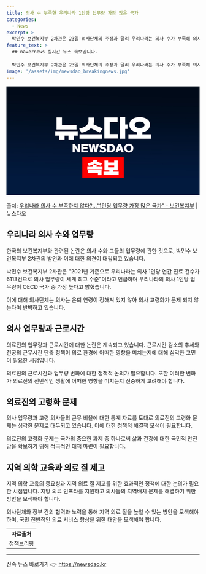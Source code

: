 ```yaml
---
title: 의사 수 부족한 우리나라 1인당 업무량 가장 많은 국가
categories:
  - News
excerpt: >
  박민수 보건복지부 2차관은 23일 의사단체의 주장과 달리 우리나라는 의사 수가 부족해 의사 1인당 업무량이 …
feature_text: >
  ## navernews 실시간 뉴스 속보입니다.

  박민수 보건복지부 2차관은 23일 의사단체의 주장과 달리 우리나라는 의사 수가 부족해 의사 1인당 업무량이 …
image: '/assets/img/newsdao_breakingnews.jpg'
---
```


![뉴스다오 속보](/assets/img/newsdao_breakingnews.jpg)

<p>출처: <a href="https://newsdao.kr/3223" rel="dofollow">우리나라 의사 수 부족하지 않다?…“1인당 업무량 가장 많은 국가” - 보건복지부</a> | 뉴스다오</p>

<h2 data-ke-size="size26">우리나라 의사 수와 업무량</h2>
<p data-ke-size="size16">한국의 보건복지부와 관련된 논란은 의사 수와 그들의 업무량에 관한 것으로, 박민수 보건복지부 2차관의 발언과 이에 대한 의견이 대립되고 있습니다.</p>
<p data-ke-size="size16">박민수 보건복지부 2차관은 "2021년 기준으로 우리나라는 의사 1인당 연간 진료 건수가 6113건으로 의사 업무량이 세계 최고 수준"이라고 언급하며 우리나라의 의사 1인당 업무량이 OECD 국가 중 가장 높다고 밝혔습니다.</p>
<p data-ke-size="size16">이에 대해 의사단체는 의사는 은퇴 연령이 정해져 있지 않아 의사 고령화가 문제 되지 않는다며 반박하고 있습니다.</p>

<h2 data-ke-size="size26">의사 업무량과 근로시간</h2>
<p data-ke-size="size16">의료진의 업무량과 근로시간에 대한 논란은 계속되고 있습니다. 근로시간 감소의 추세와 전공의 근무시간 단축 정책이 의료 환경에 어떠한 영향을 미치는지에 대해 심각한 고민이 필요한 시점입니다.</p>
<p data-ke-size="size16">의료진의 근로시간과 업무량 변화에 대한 정책적 논의가 필요합니다. 또한 이러한 변화가 의료진의 전반적인 생활에 어떠한 영향을 미치는지 신중하게 고려해야 합니다.</p>

<h2 data-ke-size="size26">의료진의 고령화 문제</h2>
<p data-ke-size="size16">의사 업무량과 고령 의사들의 근무 비율에 대한 통계 자료를 토대로 의료진의 고령화 문제는 심각한 문제로 대두되고 있습니다. 이에 대한 정책적 해결책 모색이 필요합니다.</p>
<p data-ke-size="size16">의료진의 고령화 문제는 국가의 중요한 과제 중 하나로써 삶과 건강에 대한 국민적 안전망을 확보하기 위해 적극적인 대책 마련이 필요합니다.</p>

<h2 data-ke-size="size26">지역 의학 교육과 의료 질 제고</h2>
<p data-ke-size="size16">지역 의학 교육의 중요성과 지역 의료 질 제고를 위한 효과적인 정책에 대한 논의가 필요한 시점입니다. 지방 의료 인프라를 지원하고 의사들의 지역배치 문제를 해결하기 위한 방안을 모색해야 합니다.</p>
<p data-ke-size="size16">의사단체와 정부 간의 협력과 노력을 통해 지역 의료 질을 높일 수 있는 방안을 모색해야 하며, 국민 전반적인 의료 서비스 향상을 위한 대안을 모색해야 합니다.</p>

<table>
  <tr>
    <td style="text-align: center; height: 17px;"><b>자료출처</b></td>
  </tr>
  <tr>
    <td style="text-align: center; height: 17px;">정책브리핑 </td>
  </tr>
</table>
<hr> 

신속 뉴스 바로가기 👉 <a href="https://newsdao.kr" rel="dofollow">https://newsdao.kr</a>


